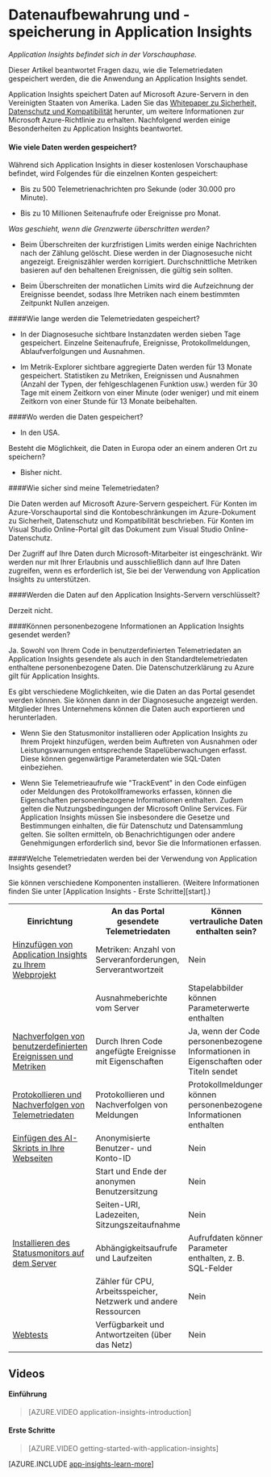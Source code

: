 <properties 
	pageTitle="Data retention and storage in Application Insights" 
	description="Retention and privacy policy statement" 
	services="application-insights" 
    documentationCenter=""
	authors="alancameronwills" 
	manager="ronmart"/>

<tags 
	ms.service="application-insights" 
	ms.workload="tbd" 
	ms.tgt_pltfrm="ibiza" 
	ms.devlang="na" 
	ms.topic="article" 
	ms.date="11/14/2014" 
	ms.author="awills"/>

# Datenaufbewahrung und -speicherung in Application Insights 

*Application Insights befindet sich in der Vorschauphase.*


Dieser Artikel beantwortet Fragen dazu, wie die Telemetriedaten gespeichert werden, die die Anwendung an Application Insights sendet.

Application Insights speichert Daten auf Microsoft Azure-Servern in den Vereinigten Staaten von Amerika. Laden Sie das [Whitepaper zu Sicherheit, Datenschutz und Kompatibilität](http://go.microsoft.com/fwlink/?LinkId=392408) herunter, um weitere Informationen zur Microsoft Azure-Richtlinie zu erhalten. Nachfolgend werden einige Besonderheiten zu Application Insights beantwortet. 

#### Wie viele Daten werden gespeichert? 

Während sich Application Insights in dieser kostenlosen Vorschauphase befindet, wird Folgendes für die einzelnen Konten gespeichert: 

* Bis zu 500 Telemetrienachrichten pro Sekunde (oder 30.000 pro Minute). 

* Bis zu 10 Millionen Seitenaufrufe oder Ereignisse pro Monat. 

*Was geschieht, wenn die Grenzwerte überschritten werden?* 

* Beim Überschreiten der kurzfristigen Limits werden einige Nachrichten nach der Zählung gelöscht. Diese werden in der Diagnosesuche nicht angezeigt. Ereigniszähler werden korrigiert. Durchschnittliche Metriken basieren auf den behaltenen Ereignissen, die gültig sein sollten. 

* Beim Überschreiten der monatlichen Limits wird die Aufzeichnung der Ereignisse beendet, sodass Ihre Metriken nach einem bestimmten Zeitpunkt Nullen anzeigen. 

####Wie lange werden die Telemetriedaten gespeichert? 

* In der Diagnosesuche sichtbare Instanzdaten werden sieben Tage gespeichert. Einzelne Seitenaufrufe, Ereignisse, Protokollmeldungen, Ablaufverfolgungen und Ausnahmen. 

* Im Metrik-Explorer sichtbare aggregierte Daten werden für 13 Monate gespeichert. Statistiken zu Metriken, Ereignissen und Ausnahmen (Anzahl der Typen, der fehlgeschlagenen Funktion usw.) werden für 30 Tage mit einem Zeitkorn von einer Minute (oder weniger) und mit einem Zeitkorn von einer Stunde für 13 Monate beibehalten. 

####Wo werden die Daten gespeichert? 

* In den USA. 

Besteht die Möglichkeit, die Daten in Europa oder an einem anderen Ort zu speichern? 

* Bisher nicht. 

####Wie sicher sind meine Telemetriedaten? 

Die Daten werden auf Microsoft Azure-Servern gespeichert. Für Konten im Azure-Vorschauportal sind die Kontobeschränkungen im Azure-Dokument zu Sicherheit, Datenschutz und Kompatibilität beschrieben. Für Konten im Visual Studio Online-Portal gilt das Dokument zum Visual Studio Online-Datenschutz. 

Der Zugriff auf Ihre Daten durch Microsoft-Mitarbeiter ist eingeschränkt. Wir werden nur mit Ihrer Erlaubnis und ausschließlich dann auf Ihre Daten zugreifen, wenn es erforderlich ist, Sie bei der Verwendung von Application Insights zu unterstützen. 

####Werden die Daten auf den Application Insights-Servern verschlüsselt? 

Derzeit nicht. 

####Können personenbezogene Informationen an Application Insights gesendet werden? 

Ja. Sowohl von Ihrem Code in benutzerdefinierten Telemetriedaten an Application Insights gesendete als auch in den Standardtelemetriedaten enthaltene personenbezogene Daten. Die Datenschutzerklärung zu Azure gilt für Application Insights. 

Es gibt verschiedene Möglichkeiten, wie die Daten an das Portal gesendet werden können. Sie können dann in der Diagnosesuche angezeigt werden. Mitglieder Ihres Unternehmens können die Daten auch exportieren und herunterladen. 

* Wenn Sie den Statusmonitor installieren oder Application Insights zu Ihrem Projekt hinzufügen, werden beim Auftreten von Ausnahmen oder Leistungswarnungen entsprechende Stapelüberwachungen erfasst. Diese können gegenwärtige Parameterdaten wie SQL-Daten einbeziehen. 

* Wenn Sie Telemetrieaufrufe wie "TrackEvent" in den Code einfügen oder Meldungen des Protokollframeworks erfassen, können die Eigenschaften personenbezogene Informationen enthalten. Zudem gelten die Nutzungsbedingungen der Microsoft Online Services. Für Application Insights müssen Sie insbesondere die Gesetze und Bestimmungen einhalten, die für Datenschutz und Datensammlung gelten. Sie sollten ermitteln, ob Benachrichtigungen oder andere Genehmigungen erforderlich sind, bevor Sie die Informationen erfassen. 


####Welche Telemetriedaten werden bei der Verwendung von Application Insights gesendet? 

Sie können verschiedene Komponenten installieren. (Weitere Informationen finden Sie unter [Application Insights - Erste Schritte][start].) 

<table>
<tr><th>Einrichtung</th><th>An das Portal gesendete Telemetriedaten</th><th>Können vertrauliche Daten enthalten sein?</th></tr>
<tr><td><a href="../app-insights-start-monitoring-app-health-usage/">Hinzufügen von Application Insights zu Ihrem Webprojekt</a></td>
  <td>Metriken: Anzahl von Serveranforderungen, Serverantwortzeit</td>
  <td>Nein</td></tr>
<tr><td></td>
  <td>Ausnahmeberichte vom Server</td><td>Stapelabbilder können Parameterwerte enthalten</td></tr>
<tr><td><a href="../app-insights-web-track-usage-custom-events-metrics/">Nachverfolgen von benutzerdefinierten Ereignissen und Metriken</a></td>
  <td>Durch Ihren Code angefügte Ereignisse mit Eigenschaften</td>
  <td>Ja, wenn der Code personenbezogene Informationen in Eigenschaften oder Titeln sendet</td></tr>
<tr><td><a href="../app-insights-search-diagnostic-logs/#trace">Protokollieren und Nachverfolgen von Telemetriedaten</a></td><td>Protokollieren und Nachverfolgen von Meldungen</td><td>Protokollmeldungen können personenbezogene Informationen enthalten</td></tr>
<tr><td><a href="../app-insights-web-track-usage/">Einfügen des AI-Skripts in Ihre Webseiten</a></td>
  <td>Anonymisierte Benutzer- und Konto-ID</td><td>Nein</td></tr>
<tr><td></td><td>Start und Ende der anonymen Benutzersitzung</td><td>Nein</td></tr>
<tr><td></td><td>Seiten-URI, Ladezeiten, Sitzungszeitaufnahme</td><td>Nein</td></tr>
<tr><td><a href="../app-insights-monitor-performance-live-website-now/">Installieren des Statusmonitors auf dem Server</a></td>
  <td>Abhängigkeitsaufrufe und Laufzeiten</td>
  <td>Aufrufdaten können Parameter enthalten, z. B. SQL-Felder</td></tr>
<tr><td></td><td>Zähler für CPU, Arbeitsspeicher, Netzwerk und andere Ressourcen</td><td>Nein</td></tr>
<tr><td><a href="../app-insights-monitor-web-app-availability/">Webtests</a></td><td>Verfügbarkeit und Antwortzeiten (über das Netz)</td><td>Nein</td></tr>
</table>

## <a name="video"></a>Videos

#### Einführung

> [AZURE.VIDEO application-insights-introduction]

#### Erste Schritte

> [AZURE.VIDEO getting-started-with-application-insights]




[AZURE.INCLUDE [app-insights-learn-more](../includes/app-insights-learn-more.md)]



<!--HONumber=35.2-->
